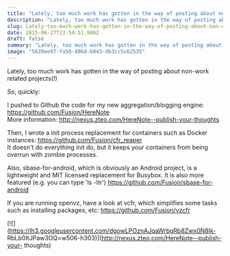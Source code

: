 ```yaml
---
title: "Lately, too much work has gotten in the way of posting about non-work related projects(!)"
description: "Lately, too much work has gotten in the way of posting about non-work related projects(!)"
slug: Lately-too-much-work-has-gotten-in-the-way-of-posting-about-non-work-related-projects
date: 2015-06-27T23:54:51.986Z
draft: false
summary: "Lately, too much work has gotten in the way of posting about non-work related projects(!)<br /><br />So, quickly:<br /><br />I pushed to Github the code for my new aggregation/blogging engine: <a href=\"https://github.com/Fusion/HereNote\">https://github.com/Fusion/HereNote</a><br />More information: <a href=\"http://nexus.zteo.com/HereNote--publish-your-thoughts\">http://nexus.zteo.com/HereNote--publish-your-thoughts</a><br /><br />Then, I wrote a init process replacement for containers such as Docker instances: <a href=\"https://github.com/Fusion/cfr_reaper\">https://github.com/Fusion/cfr_reaper</a><br />It doesn&#39;t do everything init do, but it keeps your containers from being overrun with zombie processes.<br /><br />Also, sbase-for-android, which is obviously an Android project, is a lightweight and MIT licensed replacement for Busybox. It is also more featured (e.g. you can type &#39;ls -ltr&#39;) <a href=\"https://github.com/Fusion/sbase-for-android\">https://github.com/Fusion/sbase-for-android</a><br /><br />If you are running openvz, have a look at vcfr, which simplifies some tasks such as installing packages, etc: <a href=\"https://github.com/Fusion/vzcfr\">https://github.com/Fusion/vzcfr</a>﻿"
image: "5620ee97-fa58-406d-b043-db3cc5c62535"
---
```



Lately, too much work has gotten in the way of posting about non-work related
projects(!)  
  
So, quickly:  
  
I pushed to Github the code for my new aggregation/blogging engine:
<https://github.com/Fusion/HereNote>  
More information: <http://nexus.zteo.com/HereNote--publish-your-thoughts>  
  
Then, I wrote a init process replacement for containers such as Docker
instances: <https://github.com/Fusion/cfr_reaper>  
It doesn't do everything init do, but it keeps your containers from being
overrun with zombie processes.  
  
Also, sbase-for-android, which is obviously an Android project, is a
lightweight and MIT licensed replacement for Busybox. It is also more featured
(e.g. you can type 'ls -ltr') <https://github.com/Fusion/sbase-for-android>  
  
If you are running openvz, have a look at vcfr, which simplifies some tasks
such as installing packages, etc: <https://github.com/Fusion/vzcfr>﻿

[![](https://lh3.googleusercontent.com/dgowLPOznAJqaWrbgRb8Zwx0N8lk-
RbLb0ItJPaw3OQ=w506-h303)](http://nexus.zteo.com/HereNote--publish-your-
thoughts)

